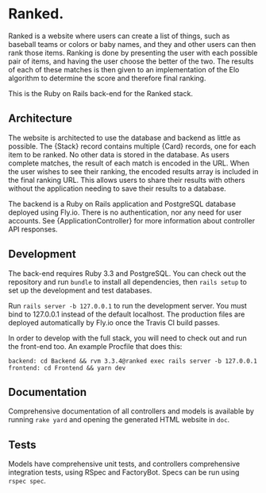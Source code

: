 Ranked.
=======

Ranked is a website where users can create a list of things, such as baseball
teams or colors or baby names, and they and other users can then rank those
items. Ranking is done by presenting the user with each possible pair of items,
and having the user choose the better of the two. The results of each of these
matches is then given to an implementation of the Elo algorithm to determine the
score and therefore final ranking.

This is the Ruby on Rails back-end for the Ranked stack.

Architecture
------------

The website is architected to use the database and backend as little as
possible. The {Stack} record contains multiple {Card} records, one for each item
to be ranked. No other data is stored in the database. As users complete
matches, the result of each match is encoded in the URL. When the user wishes to
see their ranking, the encoded results array is included in the final ranking
URL. This allows users to share their results with others without the
application needing to save their results to a database.

The backend is a Ruby on Rails application and PostgreSQL database deployed
using Fly.io. There is no authentication, nor any need for user accounts. See
{ApplicationController} for more information about controller API responses.

Development
-----------

The back-end requires Ruby 3.3 and PostgreSQL. You can check out the repository
and run `bundle` to install all dependencies, then `rails setup` to set up
the development and test databases.

Run `rails server -b 127.0.0.1` to run the development server. You must bind to
127.0.0.1 instead of the default localhost. The production files are deployed
automatically by Fly.io once the Travis CI build passes.

In order to develop with the full stack, you will need to check out and run the
front-end too. An example Procfile that does this:

```
backend: cd Backend && rvm 3.3.4@ranked exec rails server -b 127.0.0.1
frontend: cd Frontend && yarn dev
```

Documentation
-------------

Comprehensive documentation of all controllers and models is available by
running `rake yard` and opening the generated HTML website in `doc`.

Tests
-----

Models have comprehensive unit tests, and controllers comprehensive integration
tests, using RSpec and FactoryBot. Specs can be run using `rspec spec`.

